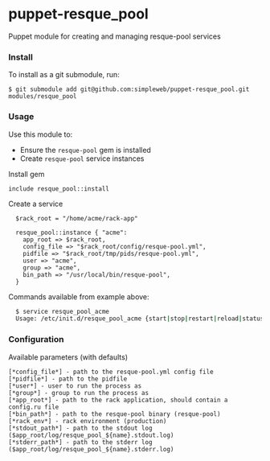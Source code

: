 # puppet-resque_pool

Puppet module for creating and managing resque-pool services

### Install

To install as a git submodule, run:

    $ git submodule add git@github.com:simpleweb/puppet-resque_pool.git modules/resque_pool

### Usage

Use this module to:

* Ensure the `resque-pool` gem is installed
* Create `resque-pool` service instances

Install gem

```puppet
include resque_pool::install
```

Create a service

```puppet
  $rack_root = "/home/acme/rack-app"

  resque_pool::instance { "acme":
    app_root => $rack_root,
    config_file => "$rack_root/config/resque-pool.yml",
    pidfile => "$rack_root/tmp/pids/resque-pool.yml",
    user => "acme",
    group => "acme",
    bin_path => "/usr/local/bin/resque-pool",
  }
```

Commands available from example above:

```sh
  $ service resque_pool_acme
  Usage: /etc/init.d/resque_pool_acme {start|stop|restart|reload|status}
```

### Configuration

Available parameters (with defaults)

```
[*config_file*] - path to the resque-pool.yml config file
[*pidfile*] - path to the pidfile
[*user*] - user to run the process as
[*group*] - group to run the process as
[*app_root*] - path to the rack application, should contain a config.ru file
[*bin_path*] - path to the resque-pool binary (resque-pool)
[*rack_env*] - rack environment (production)
[*stdout_path*] - path to the stdout log ($app_root/log/resque_pool_${name}.stdout.log)
[*stderr_path*] - path to the stderr log ($app_root/log/resque_pool_${name}.stderr.log)
```

